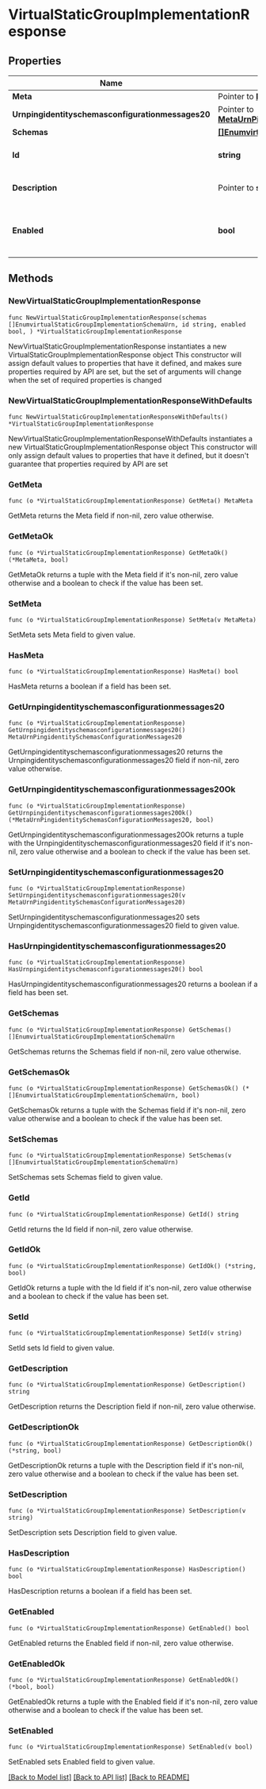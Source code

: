 # VirtualStaticGroupImplementationResponse

## Properties

Name | Type | Description | Notes
------------ | ------------- | ------------- | -------------
**Meta** | Pointer to [**MetaMeta**](MetaMeta.md) |  | [optional] 
**Urnpingidentityschemasconfigurationmessages20** | Pointer to [**MetaUrnPingidentitySchemasConfigurationMessages20**](MetaUrnPingidentitySchemasConfigurationMessages20.md) |  | [optional] 
**Schemas** | [**[]EnumvirtualStaticGroupImplementationSchemaUrn**](EnumvirtualStaticGroupImplementationSchemaUrn.md) |  | 
**Id** | **string** | Name of the Group Implementation | 
**Description** | Pointer to **string** | A description for this Group Implementation | [optional] 
**Enabled** | **bool** | Indicates whether the Group Implementation is enabled. | 

## Methods

### NewVirtualStaticGroupImplementationResponse

`func NewVirtualStaticGroupImplementationResponse(schemas []EnumvirtualStaticGroupImplementationSchemaUrn, id string, enabled bool, ) *VirtualStaticGroupImplementationResponse`

NewVirtualStaticGroupImplementationResponse instantiates a new VirtualStaticGroupImplementationResponse object
This constructor will assign default values to properties that have it defined,
and makes sure properties required by API are set, but the set of arguments
will change when the set of required properties is changed

### NewVirtualStaticGroupImplementationResponseWithDefaults

`func NewVirtualStaticGroupImplementationResponseWithDefaults() *VirtualStaticGroupImplementationResponse`

NewVirtualStaticGroupImplementationResponseWithDefaults instantiates a new VirtualStaticGroupImplementationResponse object
This constructor will only assign default values to properties that have it defined,
but it doesn't guarantee that properties required by API are set

### GetMeta

`func (o *VirtualStaticGroupImplementationResponse) GetMeta() MetaMeta`

GetMeta returns the Meta field if non-nil, zero value otherwise.

### GetMetaOk

`func (o *VirtualStaticGroupImplementationResponse) GetMetaOk() (*MetaMeta, bool)`

GetMetaOk returns a tuple with the Meta field if it's non-nil, zero value otherwise
and a boolean to check if the value has been set.

### SetMeta

`func (o *VirtualStaticGroupImplementationResponse) SetMeta(v MetaMeta)`

SetMeta sets Meta field to given value.

### HasMeta

`func (o *VirtualStaticGroupImplementationResponse) HasMeta() bool`

HasMeta returns a boolean if a field has been set.

### GetUrnpingidentityschemasconfigurationmessages20

`func (o *VirtualStaticGroupImplementationResponse) GetUrnpingidentityschemasconfigurationmessages20() MetaUrnPingidentitySchemasConfigurationMessages20`

GetUrnpingidentityschemasconfigurationmessages20 returns the Urnpingidentityschemasconfigurationmessages20 field if non-nil, zero value otherwise.

### GetUrnpingidentityschemasconfigurationmessages20Ok

`func (o *VirtualStaticGroupImplementationResponse) GetUrnpingidentityschemasconfigurationmessages20Ok() (*MetaUrnPingidentitySchemasConfigurationMessages20, bool)`

GetUrnpingidentityschemasconfigurationmessages20Ok returns a tuple with the Urnpingidentityschemasconfigurationmessages20 field if it's non-nil, zero value otherwise
and a boolean to check if the value has been set.

### SetUrnpingidentityschemasconfigurationmessages20

`func (o *VirtualStaticGroupImplementationResponse) SetUrnpingidentityschemasconfigurationmessages20(v MetaUrnPingidentitySchemasConfigurationMessages20)`

SetUrnpingidentityschemasconfigurationmessages20 sets Urnpingidentityschemasconfigurationmessages20 field to given value.

### HasUrnpingidentityschemasconfigurationmessages20

`func (o *VirtualStaticGroupImplementationResponse) HasUrnpingidentityschemasconfigurationmessages20() bool`

HasUrnpingidentityschemasconfigurationmessages20 returns a boolean if a field has been set.

### GetSchemas

`func (o *VirtualStaticGroupImplementationResponse) GetSchemas() []EnumvirtualStaticGroupImplementationSchemaUrn`

GetSchemas returns the Schemas field if non-nil, zero value otherwise.

### GetSchemasOk

`func (o *VirtualStaticGroupImplementationResponse) GetSchemasOk() (*[]EnumvirtualStaticGroupImplementationSchemaUrn, bool)`

GetSchemasOk returns a tuple with the Schemas field if it's non-nil, zero value otherwise
and a boolean to check if the value has been set.

### SetSchemas

`func (o *VirtualStaticGroupImplementationResponse) SetSchemas(v []EnumvirtualStaticGroupImplementationSchemaUrn)`

SetSchemas sets Schemas field to given value.


### GetId

`func (o *VirtualStaticGroupImplementationResponse) GetId() string`

GetId returns the Id field if non-nil, zero value otherwise.

### GetIdOk

`func (o *VirtualStaticGroupImplementationResponse) GetIdOk() (*string, bool)`

GetIdOk returns a tuple with the Id field if it's non-nil, zero value otherwise
and a boolean to check if the value has been set.

### SetId

`func (o *VirtualStaticGroupImplementationResponse) SetId(v string)`

SetId sets Id field to given value.


### GetDescription

`func (o *VirtualStaticGroupImplementationResponse) GetDescription() string`

GetDescription returns the Description field if non-nil, zero value otherwise.

### GetDescriptionOk

`func (o *VirtualStaticGroupImplementationResponse) GetDescriptionOk() (*string, bool)`

GetDescriptionOk returns a tuple with the Description field if it's non-nil, zero value otherwise
and a boolean to check if the value has been set.

### SetDescription

`func (o *VirtualStaticGroupImplementationResponse) SetDescription(v string)`

SetDescription sets Description field to given value.

### HasDescription

`func (o *VirtualStaticGroupImplementationResponse) HasDescription() bool`

HasDescription returns a boolean if a field has been set.

### GetEnabled

`func (o *VirtualStaticGroupImplementationResponse) GetEnabled() bool`

GetEnabled returns the Enabled field if non-nil, zero value otherwise.

### GetEnabledOk

`func (o *VirtualStaticGroupImplementationResponse) GetEnabledOk() (*bool, bool)`

GetEnabledOk returns a tuple with the Enabled field if it's non-nil, zero value otherwise
and a boolean to check if the value has been set.

### SetEnabled

`func (o *VirtualStaticGroupImplementationResponse) SetEnabled(v bool)`

SetEnabled sets Enabled field to given value.



[[Back to Model list]](../README.md#documentation-for-models) [[Back to API list]](../README.md#documentation-for-api-endpoints) [[Back to README]](../README.md)


